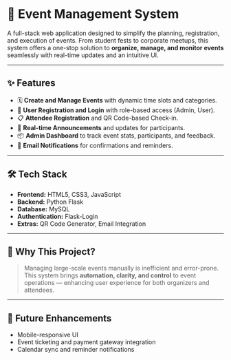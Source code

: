 # 🎉 Event Management System

A full-stack web application designed to simplify the planning, registration, and execution of events. From student fests to corporate meetups, this system offers a one-stop solution to **organize, manage, and monitor events** seamlessly with real-time updates and an intuitive UI.

---

## ✨ Features

- 🗓️ **Create and Manage Events** with dynamic time slots and categories.
- 👥 **User Registration and Login** with role-based access (Admin, User).
- 📋 **Attendee Registration** and QR Code-based Check-in.
- 📢 **Real-time Announcements** and updates for participants.
- 📦 **Admin Dashboard** to track event stats, participants, and feedback.
- 📧 **Email Notifications** for confirmations and reminders.

---

## 🛠️ Tech Stack

- **Frontend:** HTML5, CSS3, JavaScript 
- **Backend:** Python Flask  
- **Database:** MySQL  
- **Authentication:** Flask-Login  
- **Extras:** QR Code Generator, Email Integration

---

## 🚀 Why This Project?

> Managing large-scale events manually is inefficient and error-prone. This system brings **automation, clarity, and control** to event operations — enhancing user experience for both organizers and attendees.

---

## 📌 Future Enhancements

- Mobile-responsive UI
- Event ticketing and payment gateway integration
- Calendar sync and reminder notifications

